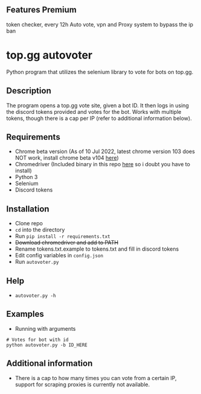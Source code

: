 ## Features Premium
token checker,
every 12h Auto vote,
vpn and Proxy system to bypass the ip ban



# top.gg autovoter

Python program that utilizes the selenium library to vote for bots on top.gg.

## Description

The program opens a top.gg vote site, given a bot ID. It then logs in using the discord tokens provided and votes for the bot. Works with multiple tokens, though there is a cap per IP (refer to additional information below).

## Requirements

- Chrome beta version (As of 10 Jul 2022, latest chrome version 103 does NOT work, install chrome beta v104 [here](https://www.google.com/chrome/beta/))
- Chromedriver (Included binary in this repo [here](chromedriver.exe) so i doubt you have to install)
- Python 3
- Selenium
- Discord tokens

## Installation

- Clone repo
- `cd` into the directory
- Run `pip install -r requirements.txt`
- ~~Download chromedriver and add to PATH~~
- Rename tokens.txt.example to tokens.txt and fill in discord tokens
- Edit config variables in `config.json`
- Run `autovoter.py`

## Help

- `autovoter.py -h`

## Examples

- Running with arguments

```
# Votes for bot with id
python autovoter.py -b ID_HERE
```

## Additional information

- There is a cap to how many times you can vote from a certain IP, support for scraping proxies is currently not available.


